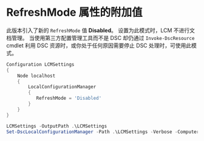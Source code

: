 # RefreshMode 属性的附加值

此版本引入了新的 `RefreshMode` 值 **Disabled**。 设置为此模式时，LCM 不进行文档管理。 当使用第三方配置管理工具而不是 DSC 却仍通过 `Invoke-DscResource` cmdlet 利用 DSC 资源时，或你处于任何原因需要停止 DSC 处理时，可使用此模式。

```powershell
Configuration LCMSettings
{
    Node localhost
    {
        LocalConfigurationManager
        {
           RefreshMode = 'Disabled'
        }
    }
}

LCMSettings -OutputPath .\LCMSettings
Set-DscLocalConfigurationManager -Path .\LCMSettings -Verbose -ComputerName localhost
```
<!--HONumber=Mar16_HO2-->
